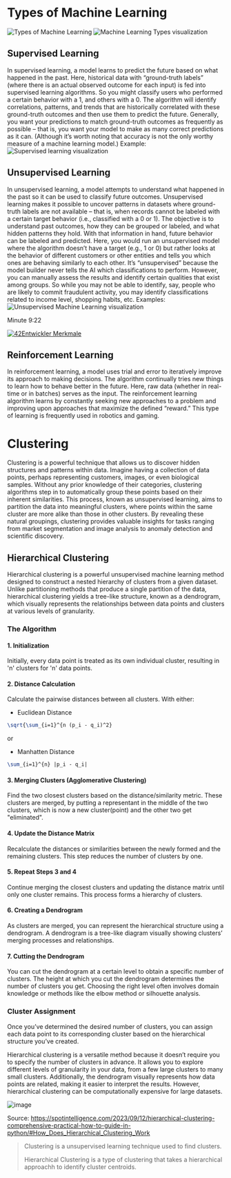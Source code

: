 # Types of Machine Learning
![Types of Machine Learning](https://github.com/user-attachments/assets/630d1b2d-0683-46ee-af9d-83751bab4b1f)
![Machine Learning Types visualization](https://github.com/user-attachments/assets/1a3e4dd8-2e1e-4eba-bf8d-3b0d0eb50193)

## Supervised Learning
In supervised learning, a model learns to predict the future based on what happened in the past.
Here, historical data with “ground-truth labels” (where there is an actual observed outcome for each input) is fed into supervised learning algorithms. So you might classify users who performed a certain behavior with a 1, and others with a 0.
The algorithm will identify correlations, patterns, and trends that are historically correlated with these ground-truth outcomes and then use them to predict the future.
Generally, you want your predictions to match ground-truth outcomes as frequently as possible – that is, you want your model to make as many correct predictions as it can. (Although it’s worth noting that accuracy is not the only worthy measure of a machine learning model.)
Example:
![Supervised learning visualization](https://github.com/user-attachments/assets/7dd43068-ad6c-4f48-b6ef-f32658a31e3f)

## Unsupervised Learning
In unsupervised learning, a model attempts to understand what happened in the past so it can be used to classify future outcomes.
Unsupervised learning makes it possible to uncover patterns in datasets where ground-truth labels are not available – that is, when records cannot be labeled with a certain target behavior (i.e., classified with a 0 or 1). The objective is to understand past outcomes, how they can be grouped or labeled, and what hidden patterns they hold. With that information in hand, future behavior can be labeled and predicted.
Here, you would run an unsupervised model where the algorithm doesn’t have a target (e.g., 1 or 0) but rather looks at the behavior of different customers or other entities and tells you which ones are behaving similarly to each other. It’s “unsupervised” because the model builder never tells the AI which classifications to perform.
However, you can manually assess the results and identify certain qualities that exist among groups. So while you may not be able to identify, say, people who are likely to commit fraudulent activity, you may identify classifications related to income level, shopping habits, etc.
Examples:
![Unsupervised Machine Learning visualization](https://github.com/user-attachments/assets/67b6d678-1ec0-47b9-9d73-730ce55dd0c5)

Minute 9:22

[![42Entwickler Merkmale](https://img.youtube.com/vi/h4QnleRrV9w/2.jpg)](https://youtu.be/h4QnleRrV9w?si=Zk736sfmiyopqROb&t=562)

## Reinforcement Learning
In reinforcement learning, a model uses trial and error to iteratively improve its approach to making decisions. The algorithm continually tries new things to learn how to behave better in the future.
Here, raw data (whether in real-time or in batches) serves as the input. The reinforcement learning algorithm learns by constantly seeking new approaches to a problem and improving upon approaches that maximize the defined “reward.” This type of learning is frequently used in robotics and gaming.

# Clustering
Clustering is a powerful technique that allows us to discover hidden structures and patterns within data. Imagine having a collection of data points, perhaps representing customers, images, or even biological samples. Without any prior knowledge of their categories, clustering algorithms step in to automatically group these points based on their inherent similarities. This process, known as unsupervised learning, aims to partition the data into meaningful clusters, where points within the same cluster are more alike than those in other clusters. By revealing these natural groupings, clustering provides valuable insights for tasks ranging from market segmentation and image analysis to anomaly detection and scientific discovery.

## Hierarchical Clustering
Hierarchical clustering is a powerful unsupervised machine learning method designed to construct a nested hierarchy of clusters from a given dataset. Unlike partitioning methods that produce a single partition of the data, hierarchical clustering yields a tree-like structure, known as a dendrogram, which visually represents the relationships between data points and clusters at various levels of granularity.

### The Algorithm
#### 1. Initialization
Initially, every data point is treated as its own individual cluster, resulting in 'n' clusters for 'n' data points.

#### 2. Distance Calculation
Calculate the pairwise distances between all clusters.
With either:
- Euclidean Distance 
```tex
\sqrt{\sum_{i=1}^{n (p_i - q_i)^2}
```
or
- Manhatten Distance
```tex
\sum_{i=1}^{n} |p_i - q_i|
```

#### 3. Merging Clusters (Agglomerative Clustering)
Find the two closest clusters based on the distance/similarity metric. These clusters are merged,
by putting a representant in the middle of the two clusters, which is now a new cluster(point) and the other two get "eliminated".

#### 4. Update the Distance Matrix
Recalculate the distances or similarities between the newly formed and the remaining clusters.
This step reduces the number of clusters by one.

#### 5. Repeat Steps 3 and 4
Continue merging the closest clusters and updating the distance matrix until only one cluster remains. This process forms a hierarchy of clusters.

#### 6. Creating a Dendrogram
As clusters are merged, you can represent the hierarchical structure using a dendrogram. A dendrogram is a tree-like diagram visually showing clusters’ merging processes and relationships.

#### 7. Cutting the Dendrogram
You can cut the dendrogram at a certain level to obtain a specific number of clusters. The height at which you cut the dendrogram determines the number of clusters you get. Choosing the right level often involves domain knowledge or methods like the elbow method or silhouette analysis.

### Cluster Assignment
Once you’ve determined the desired number of clusters, you can assign each data point to its corresponding cluster based on the hierarchical structure you’ve created.

Hierarchical clustering is a versatile method because it doesn’t require you to specify the number of clusters in advance. It allows you to explore different levels of granularity in your data, from a few large clusters to many small clusters. Additionally, the dendrogram visually represents how data points are related, making it easier to interpret the results. However, hierarchical clustering can be computationally expensive for large datasets.

![image](https://github.com/user-attachments/assets/d9ec6299-e468-4457-a676-0afabd6cdfae)

Source: https://spotintelligence.com/2023/09/12/hierarchical-clustering-comprehensive-practical-how-to-guide-in-python/#How_Does_Hierarchical_Clustering_Work

> Clustering is a unsupervised learning technique used to find clusters.
> 
> Hierarchical Clustering is a type of clustering that takes a hierarchical approachh to identify cluster centroids.
